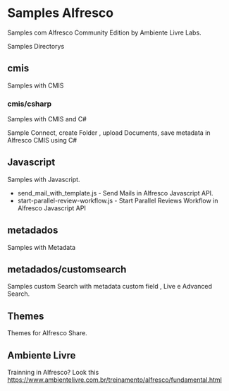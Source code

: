 # Samples Alfresco

Samples com Alfresco Community Edition by Ambiente Livre Labs.


Samples Directorys

## cmis

 Samples with CMIS

### cmis/csharp

Samples with CMIS and C#

Sample Connect, create Folder , upload Documents, save metadata  in Alfresco CMIS using C#

## Javascript

Samples with Javascript.

* send_mail_with_template.js - Send Mails in Alfresco Javascript API.
* start-parallel-review-workflow.js - Start Parallel Reviews Workflow in Alfresco Javascript API

## metadados 

Samples with Metadata

## metadados/customsearch

Samples custom Search with metadata custom field , Live e Advanced Search.

## Themes
Themes for Alfresco Share.


## Ambiente Livre

Trainning in Alfresco? Look this https://www.ambientelivre.com.br/treinamento/alfresco/fundamental.html
